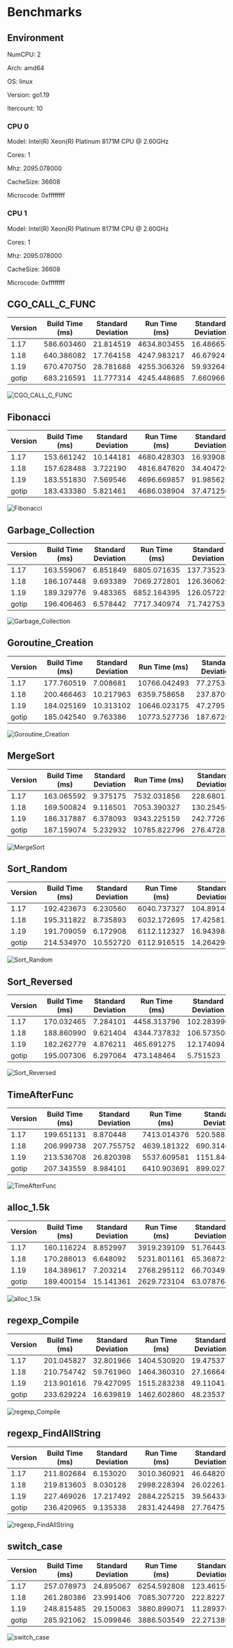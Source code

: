 # Benchmarks

## Environment

NumCPU: 2

Arch: amd64

OS: linux

Version: go1.19

Itercount: 10

### CPU 0

Model: Intel(R) Xeon(R) Platinum 8171M CPU @ 2.60GHz

Cores: 1

Mhz: 2095.078000

CacheSize: 36608

Microcode: 0xffffffff

### CPU 1

Model: Intel(R) Xeon(R) Platinum 8171M CPU @ 2.60GHz

Cores: 1

Mhz: 2095.078000

CacheSize: 36608

Microcode: 0xffffffff

## CGO_CALL_C_FUNC

| Version | Build Time (ms) | Standard Deviation | Run Time (ms) | Standard Deviation |
| ------ | ------ | ------ | ------ | ------ |
| 1.17 | 586.603460 | 21.814519 | 4634.803455 | 16.486654 |
| 1.18 | 640.386082 | 17.764158 | 4247.983217 | 46.679249 |
| 1.19 | 670.470750 | 28.781688 | 4255.306326 | 59.932649 |
| gotip | 683.216591 | 11.777314 | 4245.448685 | 7.660966 |

![CGO_CALL_C_FUNC](./CGO_CALL_C_FUNC__1eb049ef6b.png)

## Fibonacci

| Version | Build Time (ms) | Standard Deviation | Run Time (ms) | Standard Deviation |
| ------ | ------ | ------ | ------ | ------ |
| 1.17 | 153.661242 | 10.144181 | 4680.428303 | 16.939083 |
| 1.18 | 157.628488 | 3.722190 | 4816.847620 | 34.404726 |
| 1.19 | 183.551830 | 7.569546 | 4696.669857 | 91.985625 |
| gotip | 183.433380 | 5.821461 | 4686.038904 | 37.471250 |

![Fibonacci](./Fibonacci__016be0f0bc.png)

## Garbage_Collection

| Version | Build Time (ms) | Standard Deviation | Run Time (ms) | Standard Deviation |
| ------ | ------ | ------ | ------ | ------ |
| 1.17 | 163.559067 | 6.851849 | 6805.071635 | 137.735235 |
| 1.18 | 186.107448 | 9.693389 | 7069.272801 | 126.360629 |
| 1.19 | 189.329776 | 9.483365 | 6852.164395 | 126.057229 |
| gotip | 196.406463 | 6.578442 | 7717.340974 | 71.742753 |

![Garbage_Collection](./Garbage_Collection__f27466590e.png)

## Goroutine_Creation

| Version | Build Time (ms) | Standard Deviation | Run Time (ms) | Standard Deviation |
| ------ | ------ | ------ | ------ | ------ |
| 1.17 | 177.760519 | 7.008681 | 10766.042493 | 77.275340 |
| 1.18 | 200.466463 | 10.217963 | 6359.758658 | 237.870946 |
| 1.19 | 184.025169 | 10.313102 | 10646.023175 | 47.279571 |
| gotip | 185.042540 | 9.763386 | 10773.527736 | 187.672004 |

![Goroutine_Creation](./Goroutine_Creation__c0773f341a.png)

## MergeSort

| Version | Build Time (ms) | Standard Deviation | Run Time (ms) | Standard Deviation |
| ------ | ------ | ------ | ------ | ------ |
| 1.17 | 163.065592 | 9.375175 | 7532.031856 | 228.680135 |
| 1.18 | 169.500824 | 9.116501 | 7053.390327 | 130.254568 |
| 1.19 | 186.317887 | 6.378093 | 9343.225159 | 242.772678 |
| gotip | 187.159074 | 5.232932 | 10785.822796 | 276.472824 |

![MergeSort](./MergeSort__619024e898.png)

## Sort_Random

| Version | Build Time (ms) | Standard Deviation | Run Time (ms) | Standard Deviation |
| ------ | ------ | ------ | ------ | ------ |
| 1.17 | 192.423673 | 6.230560 | 6040.737327 | 104.891458 |
| 1.18 | 195.311822 | 8.735893 | 6032.172695 | 17.425813 |
| 1.19 | 191.709059 | 6.172908 | 6112.112327 | 16.943984 |
| gotip | 214.534970 | 10.552720 | 6112.916515 | 14.264298 |

![Sort_Random](./Sort_Random__7a0a58c9e3.png)

## Sort_Reversed

| Version | Build Time (ms) | Standard Deviation | Run Time (ms) | Standard Deviation |
| ------ | ------ | ------ | ------ | ------ |
| 1.17 | 170.032465 | 7.284101 | 4458.313796 | 102.283996 |
| 1.18 | 188.860990 | 9.621404 | 4344.737832 | 106.573508 |
| 1.19 | 182.262779 | 4.876211 | 465.691275 | 12.174094 |
| gotip | 195.007306 | 6.297064 | 473.148464 | 5.751523 |

![Sort_Reversed](./Sort_Reversed__4f239a2e28.png)

## TimeAfterFunc

| Version | Build Time (ms) | Standard Deviation | Run Time (ms) | Standard Deviation |
| ------ | ------ | ------ | ------ | ------ |
| 1.17 | 199.651131 | 8.870448 | 7413.014376 | 520.588523 |
| 1.18 | 206.999738 | 207.755752 | 4639.181322 | 690.314688 |
| 1.19 | 213.536708 | 26.820398 | 5537.609581 | 1151.846002 |
| gotip | 207.343559 | 8.984101 | 6410.903691 | 899.027219 |

![TimeAfterFunc](./TimeAfterFunc__b4a2fe2bf5.png)

## alloc_1.5k

| Version | Build Time (ms) | Standard Deviation | Run Time (ms) | Standard Deviation |
| ------ | ------ | ------ | ------ | ------ |
| 1.17 | 160.116224 | 8.852997 | 3919.239109 | 51.764434 |
| 1.18 | 170.286013 | 6.648092 | 5231.801161 | 65.368729 |
| 1.19 | 184.389617 | 7.203214 | 2768.295112 | 66.703493 |
| gotip | 189.400154 | 15.141361 | 2629.723104 | 63.078764 |

![alloc_1.5k](./alloc_1.5k__78691b2f49.png)

## regexp_Compile

| Version | Build Time (ms) | Standard Deviation | Run Time (ms) | Standard Deviation |
| ------ | ------ | ------ | ------ | ------ |
| 1.17 | 201.045827 | 32.801966 | 1404.530920 | 19.475377 |
| 1.18 | 210.754742 | 59.761960 | 1464.360310 | 27.166649 |
| 1.19 | 213.901616 | 79.427095 | 1515.283238 | 49.110414 |
| gotip | 233.629224 | 16.639819 | 1462.602860 | 48.235375 |

![regexp_Compile](./regexp_Compile__b52c0e0ed5.png)

## regexp_FindAllString

| Version | Build Time (ms) | Standard Deviation | Run Time (ms) | Standard Deviation |
| ------ | ------ | ------ | ------ | ------ |
| 1.17 | 211.802684 | 6.153020 | 3010.360921 | 46.648207 |
| 1.18 | 219.813603 | 8.030128 | 2998.228394 | 26.022614 |
| 1.19 | 227.469026 | 17.217492 | 2884.225215 | 39.564336 |
| gotip | 236.420965 | 9.135338 | 2831.424498 | 27.764751 |

![regexp_FindAllString](./regexp_FindAllString__efbe67306d.png)

## switch_case

| Version | Build Time (ms) | Standard Deviation | Run Time (ms) | Standard Deviation |
| ------ | ------ | ------ | ------ | ------ |
| 1.17 | 257.078973 | 24.895067 | 6254.592808 | 123.461508 |
| 1.18 | 261.280386 | 23.991406 | 7085.307720 | 222.822727 |
| 1.19 | 248.815485 | 29.150063 | 3880.899071 | 11.289370 |
| gotip | 285.921062 | 15.099846 | 3886.503549 | 22.271389 |

![switch_case](./switch_case__725e73000e.png)

